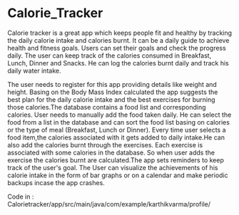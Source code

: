 # Calorie_Tracker

Calorie tracker is a great app which keeps people fit and healthy by tracking the daily calorie intake and calories burnt. It can be a daily guide to achieve health and fitness goals. Users can set their goals and check the progress daily. The user can keep track of the calories consumed in Breakfast, Lunch, Dinner and Snacks. He can log the calories burnt daily and track his daily water intake. 


The user needs to register for this app providing details like weight and height. Basing on the Body Mass Index calculated the app suggests the best plan for the daily calorie intake and the best exercises for burning those calories.The database contains a food list and corresponding calories. User needs to manually add the food taken daily. He can select the food from a list in the database and can sort the food list basing on calories or the type of meal (Breakfast, Lunch or Dinner). Every time user selects a food item,the calories associated with it gets added to daily intake.He can also add the calories burnt through the exercises. Each exercise is associated with some calories in the database. So when user adds the exercise the calories burnt are calculated.The app sets reminders to keep track of the user's goal. The User can visualize the achievements of his calorie intake in the form of bar graphs or on a calendar and make periodic backups incase the app crashes.

Code in : Calorietracker/app/src/main/java/com/example/karthikvarma/profile/
